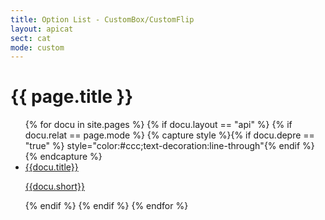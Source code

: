 ```yaml
---
title: Option List - CustomBox/CustomFlip
layout: apicat
sect: cat
mode: custom
---
```


# {{ page.title }}

<ul data-role="listview" data-inset="true">
	{% for docu in site.pages %}
	{% if docu.layout == "api" %}
		{% if docu.relat == page.mode %}
		{% capture style %}{% if docu.depre == "true" %} style="color:#ccc;text-decoration:line-through"{% endif %}{% endcapture %}
		<li><a href="{{site.basesite}}{{docu.url | remove_first: "/" }}"><h2{{style}}>{{docu.title}}</h2><p>{{docu.short}}</p></a></li>
		{% endif %}
	{% endif %}
	{% endfor %}
</ul>

